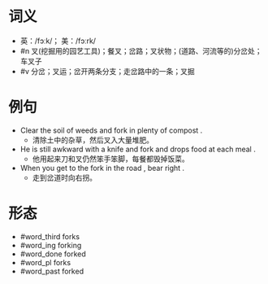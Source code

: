 # 词义
- 英：/fɔːk/； 美：/fɔːrk/
- #n 叉(挖掘用的园艺工具)；餐叉；岔路；叉状物；(道路、河流等的)分岔处；车叉子
- #v 分岔；叉运；岔开两条分支；走岔路中的一条；叉掘
# 例句
- Clear the soil of weeds and fork in plenty of compost .
	- 清除土中的杂草，然后叉入大量堆肥。
- He is still awkward with a knife and fork and drops food at each meal .
	- 他用起来刀和叉仍然笨手笨脚，每餐都毁掉饭菜。
- When you get to the fork in the road , bear right .
	- 走到岔道时向右拐。
# 形态
- #word_third forks
- #word_ing forking
- #word_done forked
- #word_pl forks
- #word_past forked

